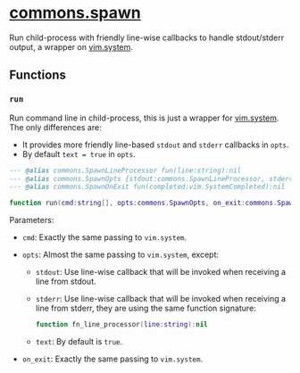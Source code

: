 <!-- markdownlint-disable MD001 MD013 MD034 MD033 MD051 MD024 -->

# [commons.spawn](https://github.com/linrongbin16/commons.nvim/blob/main/lua/commons/spawn.lua)

Run child-process with friendly line-wise callbacks to handle stdout/stderr output, a wrapper on [vim.system](<https://neovim.io/doc/user/lua.html#vim.system()>).

## Functions

### `run`

Run command line in child-process, this is just a wrapper for [vim.system](<https://neovim.io/doc/user/lua.html#vim.system()>). The only differences are:

- It provides more friendly line-based `stdout` and `stderr` callbacks in `opts`.
- By default `text = true` in `opts`.

```lua
--- @alias commons.SpawnLineProcessor fun(line:string):nil
--- @alias commons.SpawnOpts {stdout:commons.SpawnLineProcessor, stderr:commons.SpawnLineProcessor, [string]:any}
--- @alias commons.SpawnOnExit fun(completed:vim.SystemCompleted):nil

function run(cmd:string[], opts:commons.SpawnOpts, on_exit:commons.SpawnOnExit?):vim.SystemObject
```

Parameters:

- `cmd`: Exactly the same passing to `vim.system`.
- `opts`: Almost the same passing to `vim.system`, except:

  - `stdout`: Use line-wise callback that will be invoked when receiving a line from stdout.
  - `stderr`: Use line-wise callback that will be invoked when receiving a line from stderr, they are using the same function signature:

    ```lua
    function fn_line_processor(line:string):nil
    ```

  - `text`: By default is `true`.

- `on_exit`: Exactly the same passing to `vim.system`.

